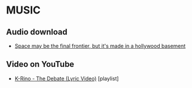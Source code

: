 MUSIC
=====

## Audio download

- [Space may be the final frontier, but it's made in a hollywood basement](audiobible/space.m4a)


## Video on YouTube

- [K-Rino - The Debate (Lyric Video)](https://www.youtube.com/watch?v=MDT_MKUVgLI&list=RDMDT_MKUVgLI) [playlist]
